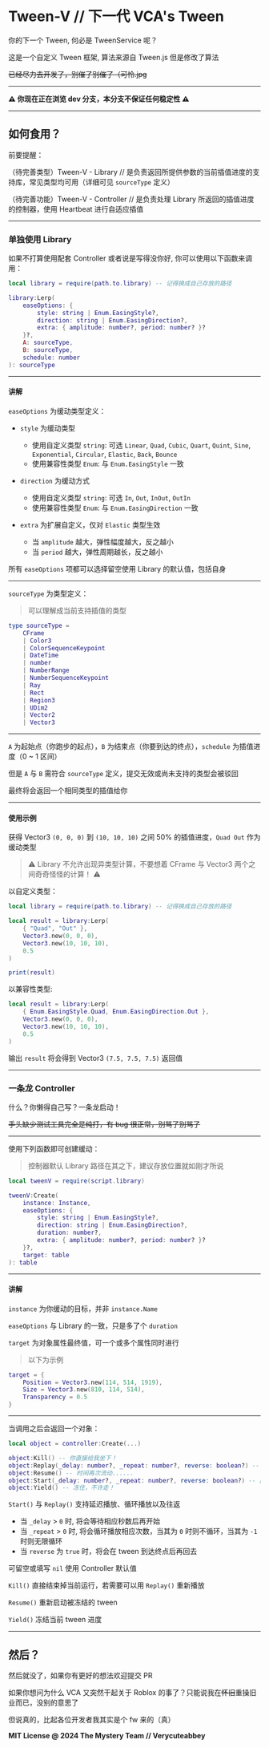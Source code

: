 # Tween-V // 下一代 VCA's Tween

你的下一个 Tween, 何必是 TweenService 呢？

这是一个自定义 Tween 框架, 算法来源自 Tween.js 但是修改了算法

~~已经尽力去开发了，别催了别催了（可怜.jpg~~

---

**⚠ 你现在正在浏览 dev 分支，本分支不保证任何稳定性 ⚠**

---

## 如何食用？

前要提醒：

（待完善类型）Tween-V - Library // 是负责返回所提供参数的当前插值进度的支持库，常见类型均可用（详细可见 `sourceType` 定义）

（待完善功能）Tween-V - Controller // 是负责处理 Library 所返回的插值进度的控制器，使用 Heartbeat 进行自适应插值

---

### 单独使用 Library

如果不打算使用配套 Controller 或者说是写得没你好, 你可以使用以下函数来调用：

```lua
local library = require(path.to.library) -- 记得换成自己存放的路径

library:Lerp(
    easeOptions: {
        style: string | Enum.EasingStyle?,
        direction: string | Enum.EasingDirection?,
        extra: { amplitude: number?, period: number? }?
    }?,
    A: sourceType,
    B: sourceType, 
    schedule: number
): sourceType
```

---

#### 讲解

`easeOptions` 为缓动类型定义：

- `style` 为缓动类型
  - 使用自定义类型 `string`: 可选 `Linear`, `Quad`, `Cubic`, `Quart`, `Quint`, `Sine`, `Exponential`, `Circular`, `Elastic`, `Back`, `Bounce`
  - 使用兼容性类型 `Enum`: 与 `Enum.EasingStyle` 一致

- `direction` 为缓动方式
  - 使用自定义类型 `string`: 可选 `In`, `Out`, `InOut`, `OutIn`
  - 使用兼容性类型 `Enum`: 与 `Enum.EasingDirection` 一致

- `extra` 为扩展自定义，仅对 `Elastic` 类型生效
  - 当 `amplitude` 越大，弹性幅度越大，反之越小
  - 当 `period` 越大，弹性周期越长，反之越小

所有 `easeOptions` 项都可以选择留空使用 Library 的默认值，包括自身

---

`sourceType` 为类型定义：

> 可以理解成当前支持插值的类型

```lua
type sourceType =
    CFrame
    | Color3
    | ColorSequenceKeypoint
    | DateTime
    | number
    | NumberRange
    | NumberSequenceKeypoint
    | Ray
    | Rect
    | Region3
    | UDim2
    | Vector2
    | Vector3
```

---

`A` 为起始点（你跑步的起点），`B` 为结束点（你要到达的终点），`schedule` 为插值进度（0 ~ 1 区间）

但是 `A` 与 `B` 需符合 `sourceType` 定义，提交无效或尚未支持的类型会被驳回

最终将会返回一个相同类型的插值给你

---

#### 使用示例

获得 Vector3 `(0, 0, 0)` 到 `(10, 10, 10)` 之间 50% 的插值进度，`Quad Out` 作为缓动类型

> ⚠ Library 不允许出现异类型计算，不要想着 CFrame 与 Vector3 两个之间奇奇怪怪的计算！ ⚠

以自定义类型：

```lua
local library = require(path.to.library) -- 记得换成自己存放的路径

local result = library:Lerp(
    { "Quad", "Out" },
    Vector3.new(0, 0, 0),
    Vector3.new(10, 10, 10),
    0.5
)

print(result)
```

以兼容性类型:

```lua
local result = library:Lerp(
    { Enum.EasingStyle.Quad, Enum.EasingDirection.Out },
    Vector3.new(0, 0, 0),
    Vector3.new(10, 10, 10),
    0.5
)
```

输出 `result` 将会得到 Vector3 `(7.5, 7.5, 7.5)` 返回值

---

### 一条龙 Controller

什么？你懒得自己写？一条龙启动！

~~手头缺少测试工具完全是纯打，有 bug 很正常，别骂了别骂了~~

---

使用下列函数即可创建缓动：

> 控制器默认 Library 路径在其之下，建议存放位置就如刚才所说

```lua
local tweenV = require(script.library)

tweenV:Create(
    instance: Instance,
    easeOptions: {
        style: string | Enum.EasingStyle?,
        direction: string | Enum.EasingDirection?,
        duration: number?,
        extra: { amplitude: number?, period: number? }?
    }?,
    target: table
): table
```

---

#### 讲解

`instance` 为你缓动的目标，并非 `instance.Name`

`easeOptions` 与 Library 的一致，只是多了个 `duration`

`target` 为对象属性最终值，可一个或多个属性同时进行

> 以下为示例

```lua
target = {
    Position = Vector3.new(114, 514, 1919),
    Size = Vector3.new(810, 114, 514),
    Transparency = 0.5
}
```

---

当调用之后会返回一个对象： 

```lua
local object = controller:Create(...)

object:Kill() -- 你直接给我坐下！
object:Replay(_delay: number?, _repeat: number?, reverse: boolean?) -- one more time!
object:Resume() -- 时间再次流动......
object:Start(_delay: number?, _repeat: number?, reverse: boolean?) -- 函数，启动！
object:Yield() -- 冻住，不许走！
```

`Start()` 与 `Replay()` 支持延迟播放、循环播放以及往返

- 当 `_delay` > `0` 时, 将会等待相应秒数后再开始
- 当 `_repeat` > `0` 时, 将会循环播放相应次数，当其为 `0` 时则不循环，当其为 `-1` 时则无限循环
- 当 `reverse` 为 `true` 时，将会在 tween 到达终点后再回去

可留空或填写 `nil` 使用 Controller 默认值

`Kill()` 直接结束掉当前运行，若需要可以用 `Replay()` 重新播放

`Resume()` 重新启动被冻结的 tween

`Yield()` 冻结当前 tween 进度

---

## 然后？

然后就没了，如果你有更好的想法欢迎提交 PR

如果你想问为什么 VCA 又突然干起关于 Roblox 的事了？只能说我在~~怀旧~~重操旧业而已，没别的意思了

但说真的，比起各位开发者我其实是个 fw 来的（真）

**MIT License @ 2024 The Mystery Team // Verycuteabbey**
